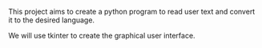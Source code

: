 This project aims to create a python program to read user text and convert it to the desired language.

We will use tkinter to create the graphical user interface.
